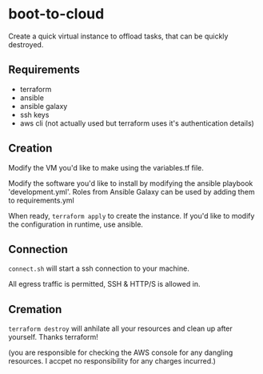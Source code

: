 # boot-to-cloud

Create a quick virtual instance to offload tasks, that can be quickly destroyed.

## Requirements

- terraform
- ansible
- ansible galaxy
- ssh keys
- aws cli (not actually used but terraform uses it's authentication details)

## Creation

Modify the VM you'd like to make using the variables.tf file.

Modify the software you'd like to install by modifying the ansible playbook 'development.yml'. Roles from Ansible Galaxy can be used by adding them to requirements.yml

When ready, `terraform apply` to create the instance. If you'd like to modify the configuration in runtime, use ansible.

## Connection

`connect.sh` will start a ssh connection to your machine.

All egress traffic is permitted, SSH & HTTP/S is allowed in.

## Cremation

`terraform destroy` will anhilate all your resources and clean up after yourself. Thanks terraform!

(you are responsible for checking the AWS console for any dangling resources. I accpet no responsibility for any charges incurred.)